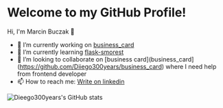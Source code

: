 # Welcome to my GitHub Profile!

Hi, I'm Marcin Buczak 👋

- 🔭 I’m currently working on [business_card](https://github.com/Diiego300years/business_card)
- 🌱 I’m currently learning [flask-smorest](https://flask-smorest.readthedocs.io/en/latest/quickstart.html)
- 👯 I’m looking to collaborate on [business card](business_card](https://github.com/Diiego300years/business_card) where I need help from frontend developer
- 📫 How to reach me: [Write on linkedin](https://www.linkedin.com/in/marcin-buczak-aabb60201/)

![Dieego300years's GitHub stats](https://github-readme-stats.vercel.app/api?username=johnsmith&show_icons=true&theme=radical)


